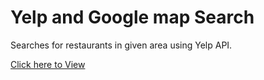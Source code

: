 # Yelp and Google map Search
Searches for restaurants in given area using Yelp API. 

[Click here to View](https://ashagm.github.io/Yelp_Search/)
